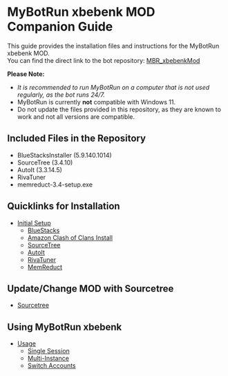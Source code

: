 # MyBotRun xbebenk MOD Companion Guide
This guide provides the installation files and instructions for the MyBotRun xbebenk MOD.   
You can find the direct link to the bot repository: [MBR_xbebenkMod](https://github.com/xbebenk/MBR_xbebenkMod)  


**Please Note:** 
* *It is recommended to run MyBotRun on a computer that is not used regularly, as the bot runs 24/7.*
* MyBotRun is currently **not** compatible with Windows 11.
* Do not update the files provided in this repository, as they are known to work and not all versions are compatible.


## Included Files in the Repository
* BlueStacksInstaller (5.9.140.1014)
* SourceTree (3.4.10)
* AutoIt (3.3.14.5)
* RivaTuner
* memreduct-3.4-setup.exe

## Quicklinks for Installation
* [Initial Setup](InitialSetup.md) 
  * [BlueStacks](InitialSetup.md#bluestacks)  
  * [Amazon Clash of Clans Install](InitialSetup.md#cocinstall)  
  * [SourceTree](InitialSetup.md#sourcetree)  
  * [AutoIt](InitialSetup.md#autoit)  
  * [RivaTuner](InitialSetup.md#rivatuner)  
  * [MemReduct](InitialSetup.md#memreduct)  


## Update/Change MOD with Sourcetree
* [Sourcetree](Sourcetree.md)  


## Using MyBotRun xbebenk
* [Usage](Usage.md)  
  * [Single Session](Usage.md#single)  
  * [Multi-Instance](Usage.md#multi)  
  * [Switch Accounts](Usage.md#switch)  
